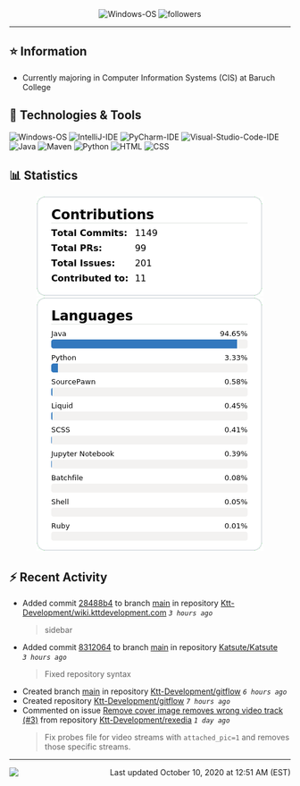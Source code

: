 <div align="center">
    <img 
        src="https://img.shields.io/badge/OS-Windows-informational?style=for-the-badge&color=3278be"
        alt="Windows-OS">
    <img 
        src="https://img.shields.io/github/followers/katsute?color=3278be&style=for-the-badge"
        alt="followers">
</div>

<hr>

## ⭐ Information

 - Currently majoring in Computer Information Systems (CIS) at Baruch College

## 🔧 Technologies & Tools

<img 
    src="https://img.shields.io/badge/OS-Windows-informational?style=flat-square&color=3278be"
    alt="Windows-OS">
<img 
    src="https://img.shields.io/badge/Editor-IntelliJ_IDEA-informational?style=flat-square&logo=intellij-idea&logoColor=white&color=3278be"
    alt="IntelliJ-IDE">
<img 
    src="https://img.shields.io/badge/Editor-PyCharm-informational?style=flat-square&logo=pycharm&logoColor=white&color=3278be"
    alt="PyCharm-IDE">
<img 
    src="https://img.shields.io/badge/Editor-Visual_Studio_Code-informational?style=flat-square&logo=Visual-Studio-Code&logoColor=white&color=3278be"
    alt="Visual-Studio-Code-IDE">
<img 
    src="https://img.shields.io/badge/Code-Java-informational?style=flat-square&logo=java&logoColor=white&color=3278be"
    alt="Java">
<img 
    src="https://img.shields.io/badge/Tools-Maven-informational?style=flat-square&logo=apache-maven&logoColor=white&color=3278be"
    alt="Maven">
<img 
    src="https://img.shields.io/badge/Code-Python-informational?style=flat-square&logo=python&logoColor=white&color=3278be"
    alt="Python">
<img 
    src="https://img.shields.io/badge/Code-HTML-informational?style=flat-square&logo=html5&logoColor=white&color=3278be"
    alt="HTML">
<img 
    src="https://img.shields.io/badge/Code-CSS-informational?style=flat-square&logo=css-wizardry&logoColor=white&color=3278be"
    alt="CSS">

## 📊 Statistics
<div align="center">
    <a href="https://github.com/Katsute/">
        <img src="https://github.com/Katsute/Katsute/blob/main/contributions.png">
    </a>
    <a href="https://github.com/Katsute/">
        <img src="https://github.com/Katsute/Katsute/blob/main/languages.png">
    </a>
</div>

## ⚡ Recent Activity

 - Added commit [28488b4](https://github.com/Ktt-Development/wiki.kttdevelopment.com/commit/28488b474eaa2feb493266e71ca07f163253f6ad) to branch [main](https://github.com/Ktt-Development/wiki.kttdevelopment.com/tree/main) in repository [Ktt-Development/wiki.kttdevelopment.com](https://github.com/Ktt-Development/wiki.kttdevelopment.com)  *`3 hours ago`*
   > sidebar
 - Added commit [8312064](https://github.com/Katsute/Katsute/commit/83120642097e151966f5d2acbc8d7a6440222f76) to branch [main](https://github.com/Katsute/Katsute/tree/main) in repository [Katsute/Katsute](https://github.com/Katsute/Katsute)  *`3 hours ago`*
   > Fixed repository syntax
 - Created branch [main](https://github.com/Ktt-Development/gitflow/tree/main) in repository [Ktt-Development/gitflow](https://github.com/Ktt-Development/gitflow) *`6 hours ago`*
 - Created repository [Ktt-Development/gitflow](https://github.com/Ktt-Development/gitflow)  *`7 hours ago`*
 - Commented on issue [Remove cover image removes wrong video track (#3)](https://github.com/Ktt-Development/rexedia/issues/3#issuecomment-705932129) from repository [Ktt-Development/rexedia](https://github.com/Ktt-Development/rexedia)  *`1 day ago`*
   > Fix probes file for video streams with `attached_pic=1` and removes those specific streams.

---
<img align="left" src="https://github.com/Katsute/Katsute/workflows/Update%20README.md/badge.svg"><p align="right">Last updated October 10, 2020 at 12:51 AM (EST)</p>
